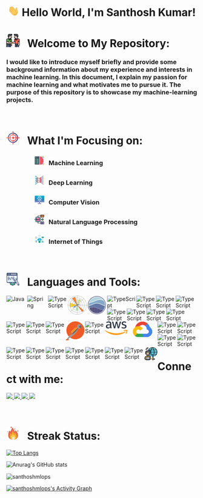 <h1 align="center"> <img src="https://raw.githubusercontent.com/ABSphreak/ABSphreak/master/gifs/Hi.gif" width="30px"> Hello World, I'm Santhosh Kumar! </h1>
<!-- Welcome to My Repository -->
<h1> <img src="https://github.com/santhoshmlops/santhoshmlops/blob/main/img/partnership-handshake.png" width = "35" height = "35" > &nbsp Welcome to My Repository: </h1>
<h3>I would like to introduce myself briefly and provide some background information about my experience and interests in machine learning. In this document, I explain my passion for machine learning and what motivates me to pursue it. The purpose of this repository is to showcase my machine-learning projects. </h3>

<!-- What I'm Focusing on: -->
<br /> 
<h1> <img src="https://github.com/santhoshmlops/santhoshmlops/blob/main/img/target.png" width = "35" height = "35" > &nbsp What I'm Focusing on: </h1>
<h3> <img style="padding-left:75px" src="https://github.com/santhoshmlops/santhoshmlops/blob/main/img/machine.png" width = "25" height = "25" > &nbsp  Machine Learning </h3>
<h3> <img style="padding-left:75px" src="https://github.com/santhoshmlops/santhoshmlops/blob/main/img/deep-learning.png" width = "25" height = "25" > &nbsp  Deep Learning </h3>
<h3> <img style="padding-left:75px" src="https://github.com/santhoshmlops/santhoshmlops/blob/main/img/vision.png" width = "25" height = "25" > &nbsp  Computer Vision </h3>
<h3> <img style="padding-left:75px" src="https://github.com/santhoshmlops/santhoshmlops/blob/main/img/nlp.png" width = "25" height = "25" > &nbsp  Natural Language Processing </h3>
<h3> <img style="padding-left:75px" src="https://github.com/santhoshmlops/santhoshmlops/blob/main/img/internet-of-things.png" width = "25" height = "25" > &nbsp  Internet of Things </h3>

<!-- Languages and Tools -->
<br />
<h1> <img src="https://github.com/santhoshmlops/santhoshmlops/blob/main/img/web-programming.png" width = "35" height = "35" > &nbsp Languages and Tools: </h1>
<img align="left" alt="Java" width="50px" style="padding-right:5px;" src="https://cdn.jsdelivr.net/gh/devicons/devicon/icons/python/python-original.svg"/>
<img align="left" alt="Spring" width="50px" style="padding-right:5px;" src="https://cdn.jsdelivr.net/gh/devicons/devicon/icons/pandas/pandas-original.svg" />
<img align="left" alt="TypeScript" width="50px" style="padding-right:2px;" src="https://cdn.jsdelivr.net/gh/devicons/devicon/icons/numpy/numpy-original.svg" />
<img align="left" alt="TypeScript" width="50px" style="padding-right:2px;" src="https://github.com/santhoshmlops/santhoshmlops/blob/main/img/matplot.png" />
<img align="left" alt="TypeScript" width="50px" style="padding-right:2px;" src="https://github.com/santhoshmlops/santhoshmlops/blob/main/img/seaborn.png" />
<img align="left" alt="TypeScript" width="75px" style="padding-right:2px;" src="https://upload.wikimedia.org/wikipedia/commons/0/05/Scikit_learn_logo_small.svg" /> 
<img align="left" alt="TypeScript" width="50px" style="padding-right:2px;" src="https://cdn.jsdelivr.net/gh/devicons/devicon/icons/tensorflow/tensorflow-original.svg" />
<img align="left" alt="TypeScript" width="50px" style="padding-right:2px;" src="https://cdn.jsdelivr.net/gh/devicons/devicon/icons/opencv/opencv-original.svg" />
<img align="left" alt="TypeScript" width="50px" style="padding-right:2px;" src="https://cdn.jsdelivr.net/gh/devicons/devicon/icons/pytorch/pytorch-original.svg" />
<img align="left" alt="TypeScript" width="50px" style="padding-right:2px;" src="https://cdn.jsdelivr.net/gh/devicons/devicon/icons/flask/flask-original.svg" />
<img align="left" alt="TypeScript" width="50px" style="padding-right:2px;" src="https://cdn.jsdelivr.net/gh/devicons/devicon/icons/django/django-plain.svg" /> 
<img align="left" alt="TypeScript" width="50px" style="padding-right:2px;" src="https://cdn.jsdelivr.net/gh/devicons/devicon/icons/fastapi/fastapi-original.svg" />
<img align="left" alt="TypeScript" width="50px" style="padding-right:2px;" src="https://cdn.jsdelivr.net/gh/devicons/devicon/icons/mysql/mysql-original.svg" />
<img align="left" alt="TypeScript" width="50px" style="padding-right:2px;" src="https://cdn.jsdelivr.net/gh/devicons/devicon/icons/sqlite/sqlite-original.svg" /> 
<img align="left" alt="TypeScript" width="50px" style="padding-right:2px;" src="https://cdn.jsdelivr.net/gh/devicons/devicon/icons/mongodb/mongodb-original.svg" />
<img align="left" alt="TypeScript" width="50px" style="padding-right:2px;" src="https://cdn.jsdelivr.net/gh/devicons/devicon/icons/docker/docker-original.svg" />
<img align="left" alt="TypeScript" width="50px" style="padding-right:2px;" src="https://github.com/santhoshmlops/santhoshmlops/blob/main/img/postman.png" />
<img align="left" alt="TypeScript" width="50px" style="padding-right:2px;" src="https://cdn.jsdelivr.net/gh/devicons/devicon/icons/heroku/heroku-original.svg" />
<img align="left" alt="TypeScript" width="60px" style="padding-right:2px;" src="https://github.com/santhoshmlops/santhoshmlops/blob/main/img/aws.png" />
<img align="left" alt="TypeScript" width="75px" style="padding-right:2px;" src="https://github.com/santhoshmlops/santhoshmlops/blob/main/img/Google%20Cloud.png" />
<img align="left" alt="TypeScript" width="50px" style="padding-right:2px;" src="https://cdn.jsdelivr.net/gh/devicons/devicon/icons/azure/azure-original.svg" />
<img align="left" alt="TypeScript" width="50px" style="padding-right:2px;" src="https://cdn.jsdelivr.net/gh/devicons/devicon/icons/linux/linux-original.svg" />
<img align="left" alt="TypeScript" width="50px" style="padding-right:2px;" src="https://cdn.jsdelivr.net/gh/devicons/devicon/icons/html5/html5-original.svg" />
<img align="left" alt="TypeScript" width="50px" style="padding-right:2px;" src="https://cdn.jsdelivr.net/gh/devicons/devicon/icons/css3/css3-original.svg" />
<img align="left" alt="TypeScript" width="50px" style="padding-right:2px;" src="https://cdn.jsdelivr.net/gh/devicons/devicon/icons/bootstrap/bootstrap-original.svg" />
<img align="left" alt="TypeScript" width="50px" style="padding-right:2px;" src="https://cdn.jsdelivr.net/gh/devicons/devicon/icons/git/git-original.svg" />
<img align="left" alt="TypeScript" width="50px" style="padding-right:2px;" src="https://cdn.jsdelivr.net/gh/devicons/devicon/icons/bash/bash-original.svg" />
<img align="left" alt="TypeScript" width="50px" style="padding-right:2px;" src="https://cdn.jsdelivr.net/gh/devicons/devicon/icons/anaconda/anaconda-original.svg" />
<img align="left" alt="TypeScript" width="50px" style="padding-right:2px;" src="https://cdn.jsdelivr.net/gh/devicons/devicon/icons/jupyter/jupyter-original-wordmark.svg" />
<img align="left" alt="TypeScript" width="50px" style="padding-right:2px;" src="https://cdn.jsdelivr.net/gh/devicons/devicon/icons/vscode/vscode-original.svg" />
<img align="left" alt="TypeScript" width="50px" style="padding-right:2px;" src="https://cdn.jsdelivr.net/gh/devicons/devicon/icons/vim/vim-original.svg" /><br />  
<br /> 
   

<!-- Connect with me -->
<br />  
<br />  
<br />  
<h1> <img align="left" src="https://github.com/santhoshmlops/santhoshmlops/blob/main/img/freelance.png" width = "35" height = "35" > &nbsp Connect with me: </h1>
<p align="left">
  <a href="https://skillicons.dev">  
    <a href="" target="blank"><img src="https://skillicons.dev/icons?i=twitter"/>
    <a href="" target="blank"><img src="https://skillicons.dev/icons?i=instagram"/>
    <a href="" target="blank"><img src="https://skillicons.dev/icons?i=linkedin"/>
    <a href="" target="blank"><img src="https://skillicons.dev/icons?i=github"/>
      
  </a>  
</p> 
<br />       
       
       
<!-- Streak Status       -->
<h1> <img src="https://github.com/santhoshmlops/santhoshmlops/blob/main/img/fire.png" width = "35" height = "35" > &nbsp Streak Status: </h1>
       
[![Top Langs](https://github-readme-stats.vercel.app/api/top-langs/?username=santhoshmlops&layout=donut&theme=dracula)](https://github.com/anuraghazra/github-readme-stats)
       
![Anurag's GitHub stats](https://github-readme-stats.vercel.app/api?username=santhoshmlops&show_icons=true&theme=dracula)  
       
<img align="center" src="https://github-readme-streak-stats.herokuapp.com/?user=santhoshmlops&theme=dracula" alt="santhoshmlops" />   
       
<a href="https://github.com/ashutosh00710/github-readme-activity-graph"><img alt="santhoshmlops's Activity Graph" src="https://github-readme-activity-graph.cyclic.app/graph/?username=santhoshmlops&bg_color=282A36&color=F66A94&line=87DBFA&point=FFFFFF" /></a>     



          
